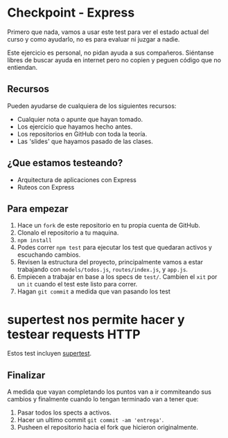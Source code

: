 # Checkpoint - Express

Primero que nada, vamos a usar este test para ver el estado actual del curso y como ayudarlo, no es para evaluar ni juzgar a nadie.

Este ejercicio es personal, no pidan ayuda a sus compañeros. Siéntanse libres de buscar ayuda en internet pero no copien y peguen código que no entiendan.

## Recursos

Pueden ayudarse de cualquiera de los siguientes recursos:

* Cualquier nota o apunte que hayan tomado.
* Los ejercicio que hayamos hecho antes.
* Los repositorios en GitHub con toda la teoría.
* Las 'slides' que hayamos pasado de las clases.

## ¿Que estamos testeando?

* Arquitectura de aplicaciones con Express 
* Ruteos con Express

## Para empezar

1. Hace un `fork` de este repositorio en tu propia cuenta de GitHub.
2. Clonalo el repositorio a tu maquina.
3. `npm install`
4. Podes correr `npm test` para ejecutar los test que quedaran activos y escuchando cambios.
5. Revisen la estructura del proyecto, principalmente vamos a estar trabajando con `models/todos.js`, `routes/index.js`, y `app.js`.
6. Empiecen a trabajar en base a los specs de `test/`. Cambien el `xit` por un `it` cuando el test este listo para correr.
7. Hagan `git commit` a medida que van pasando los test 

# supertest nos permite hacer y testear requests HTTP
Estos test incluyen [supertest](https://github.com/visionmedia/supertest).

## Finalizar

A medida que vayan completando los puntos van a ir commiteando sus cambios y finalmente cuando lo tengan terminado van a tener que:

1. Pasar todos los spects a activos.
2. Hacer un ultimo commit `git commit -am 'entrega'`.
3. Pusheen el repositorio hacia el fork que hicieron originalmente.
